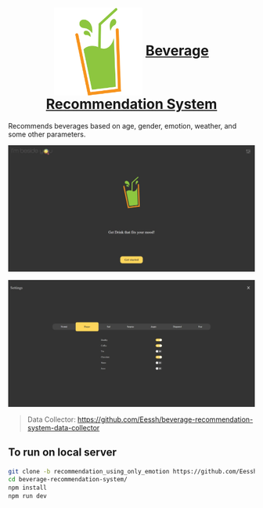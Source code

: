 <h1 align="center">
    <img src="./src/assets/images/Misc/BeverageLogo.png" valign="middle" width="180" height="180" alt="logo" />
    <a href="https://github.com/Eessh/beverage-recommendation-system/tree/recommendation_using_only_emotion">
        <span valign="middle">
                Beverage Recommendation System
        </span>
    </a>
</h1>

Recommends beverages based on age, gender, emotion, weather, and some other parameters.

![Home Page](./screenshots/home.jpeg)

![Settings Page](./screenshots/settings.jpeg)

> Data Collector: https://github.com/Eessh/beverage-recommendation-system-data-collector

## To run on local server
```bash
git clone -b recommendation_using_only_emotion https://github.com/Eessh/beverage-recommendation-system.git
cd beverage-recommendation-system/
npm install
npm run dev
```

